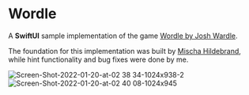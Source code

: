 # Wordle

A **SwiftUI** sample implementation of the game [Wordle by Josh Wardle](https://www.powerlanguage.co.uk/wordle/).

The foundation for this implementation was built by [Mischa Hildebrand](https://github.com/mischa-hildebrand), while hint functionality and bug fixes were done by me. 

![Screen-Shot-2022-01-20-at-02 38 34-1024x938-2](https://user-images.githubusercontent.com/11684330/151827966-30589e9b-d438-4c7b-8afc-455b6da6672d.png)
![Screen-Shot-2022-01-20-at-02 40 08-1024x945](https://user-images.githubusercontent.com/11684330/151827982-496ed7f7-a5d8-4153-bb06-50f2e7ce9426.png)
